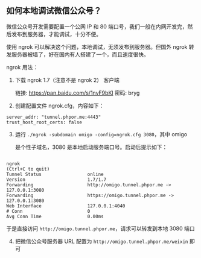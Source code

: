 如何本地调试微信公众号？
---------------------


微信公众号开发需要配置一个公网 IP 和 80 端口号，我们一般在内网开发完，然后发布到服务器，才能调试，十分不便。

使用 ngrok 可以解决这个问题，本地调试，无须发布到服务器。但国外 ngrok 转发服务器被墙了，好在国内有人搭建了一个，而且速度很快。


ngrok 用法：

1. 下载 ngrok 1.7（注意不是 ngrok 2） 客户端 
    
    链接: https://pan.baidu.com/s/1nvF9bKl 密码: bryg

2. 创建配置文件 ngrok.cfg，内容如下：

```
server_addr: "tunnel.phpor.me:4443"
trust_host_root_certs: false

```


3. 运行 `./ngrok -subdomain omigo -config=ngrok.cfg 3080`，其中 omigo

    是个性子域名，3080 是本地启动服务端口号。启动后提示如下：

```

ngrok                                                                (Ctrl+C to quit)
Tunnel Status                 online  
Version                       1.7/1.7
Forwarding                    http://omigo.tunnel.phpor.me -> 127.0.0.1:3080
Forwarding                    https://omigo.tunnel.phpor.me -> 127.0.0.1:3080  
Web Interface                 127.0.0.1:4040
# Conn                        0
Avg Conn Time                 0.00ms
```

于是直接访问 `http://omigo.tunnel.phpor.me`，请求可以转发到本地 3080 端口

4. 把微信公众号服务器 URL 配置为 `http://omigo.tunnel.phpor.me/weixin` 即可
